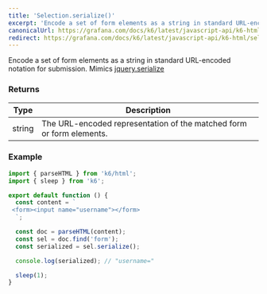 ```yaml
---
title: 'Selection.serialize()'
excerpt: 'Encode a set of form elements as a string in standard URL-encoded notation for submission.'
canonicalUrl: https://grafana.com/docs/k6/latest/javascript-api/k6-html/selection/selection-serialize/
redirect: https://grafana.com/docs/k6/latest/javascript-api/k6-html/selection/selection-serialize/
---
```


Encode a set of form elements as a string in standard URL-encoded notation for submission.
Mimics [jquery.serialize](https://api.jquery.com/serialize/)

### Returns

| Type   | Description                                                          |
| ------ | -------------------------------------------------------------------- |
| string | The URL-encoded representation of the matched form or form elements. |

### Example

<CodeGroup labels={[]}>

```javascript
import { parseHTML } from 'k6/html';
import { sleep } from 'k6';

export default function () {
  const content = `
 <form><input name="username"></form>
  `;

  const doc = parseHTML(content);
  const sel = doc.find('form');
  const serialized = sel.serialize();

  console.log(serialized); // "username="

  sleep(1);
}
```

</CodeGroup>
